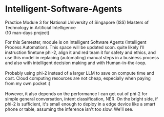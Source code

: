 # Intelligent-Software-Agents
Practice Module 3 for National University of Singapore (ISS) Masters of Technology in Artificial Intelligence
<br>(10 man-days project)

For this Semester, module is on Intelligent Software Agents (Intelligent Process Automation). This space will be updated soon.
quite likely I'll instruction finetune phi-2, align it and red team it for safety and ethics, and use this model in replacing (automating) manual steps in a business process and also with intelligent decision making and with Human-in-the-loop.
<br><br>
Probably using phi-2 instead of a larger LLM to save on compute time and cost. Cloud computing resources are not cheap, especially when paying from my own pocket :) 
<br><br>
However, it also depends on the performance I can get out of phi-2 for simple general conversation, intent classification, NER. On the bright side, if phi-2 is sufficient, it's small enough to deploy in a edge device like a smart phone or table, assuming the inference isn't too slow. We'll see.

